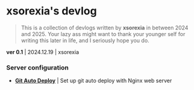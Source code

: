 # xsorexia's devlog

> This is a collection of devlogs written by **xsorexia** in between 2024 and 2025. 
> Your lazy ass might want to thank your younger self for writing this later in life, and I seriously hope you do. 

**ver 0.1** | 2024.12.19 | xsorexia


### Server configuration
- **[Git Auto Deploy](/git-auto-deploy.md)** | Set up git auto deploy with Nginx web server
